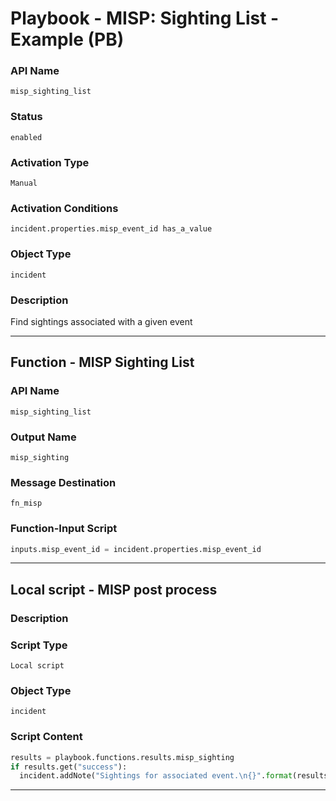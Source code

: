 <!--
    DO NOT MANUALLY EDIT THIS FILE
    THIS FILE IS AUTOMATICALLY GENERATED WITH resilient-sdk codegen
    Generated with resilient-sdk v51.0.0.2.575
-->

# Playbook - MISP: Sighting List - Example (PB)

### API Name
`misp_sighting_list`

### Status
`enabled`

### Activation Type
`Manual`

### Activation Conditions
`incident.properties.misp_event_id has_a_value`

### Object Type
`incident`

### Description
Find sightings associated with a given event


---
## Function - MISP Sighting List

### API Name
`misp_sighting_list`

### Output Name
`misp_sighting`

### Message Destination
`fn_misp`

### Function-Input Script
```python
inputs.misp_event_id = incident.properties.misp_event_id
```

---

## Local script - MISP post process

### Description


### Script Type
`Local script`

### Object Type
`incident`

### Script Content
```python
results = playbook.functions.results.misp_sighting
if results.get("success"):
  incident.addNote("Sightings for associated event.\n{}".format(results.get("content", {})))
```

---

